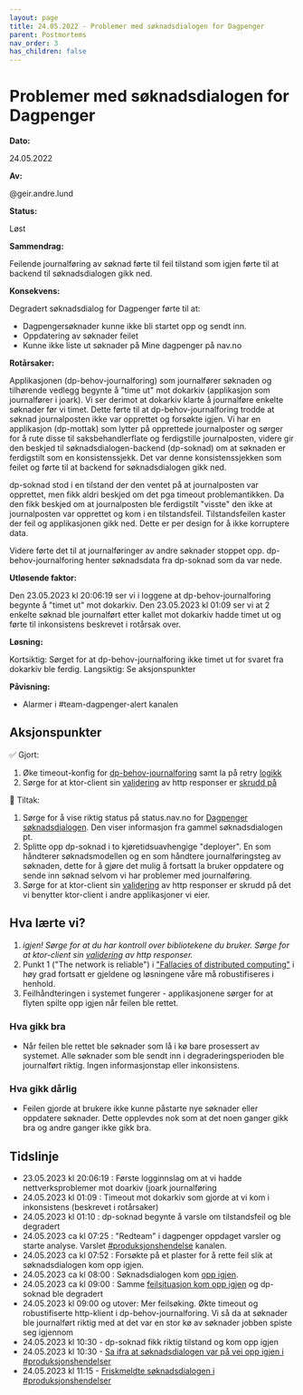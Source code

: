 ```yaml
---
layout: page
title: 24.05.2022 - Problemer med søknadsdialogen for Dagpenger
parent: Postmortems
nav_order: 3
has_children: false
---
```


# Problemer med søknadsdialogen for Dagpenger

**Dato:**

24.05.2022

**Av:**

@geir.andre.lund

**Status:**

Løst

**Sammendrag:**

Feilende journalføring av søknad førte til feil tilstand som igjen førte til at backend til søknadsdialogen gikk ned.

**Konsekvens:**

Degradert søknadsdialog for Dagpenger førte til at:

- Dagpengersøknader kunne ikke bli startet opp og sendt inn.
- Oppdatering av søknader feilet
- Kunne ikke liste ut søknader på Mine dagpenger på nav.no

**Rotårsaker:**

Applikasjonen (dp-behov-journalforing) som journalfører søknaden og tilhørende vedlegg begynte å "time ut" mot
dokarkiv (applikasjon som journalfører i joark).
Vi ser derimot at dokarkiv klarte å journalføre enkelte søknader før vi timet. Dette førte til at dp-behov-journalforing
trodde at søknad journalposten ikke var opprettet og forsøkte igjen.
Vi har en applikasjon (dp-mottak) som lytter på opprettede journalposter og sørger for å rute disse til
saksbehandlerflate og ferdigstille journalposten, videre gir den beskjed til søknadsdialogen-backend (dp-soknad) om at søknaden er
ferdigstilt som en konsistenssjekk. Det var denne konsistenssjekken som feilet og førte til at backend for søknadsdialogen gikk ned.

dp-soknad stod i en tilstand der den ventet på at journalposten var opprettet, men fikk aldri beskjed
om det pga timeout problemantikken. Da den fikk beskjed om at journalposten ble ferdigstilt "visste" den ikke at
journalposten var opprettet og kom i en tilstandsfeil. Tilstandsfeilen kaster der feil og applikasjonen gikk ned. Dette er
per design for å ikke korruptere data. 

Videre førte det til at  journalføringer av andre søknader stoppet opp. dp-behov-journalforing henter søknadsdata 
fra dp-soknad som da var nede.

**Utløsende faktor:**

Den 23.05.2023 kl 20:06:19 ser vi i loggene at dp-behov-journalforing begynte å "timet ut" mot dokarkiv. Den 23.05.2023
kl 01:09 ser vi at 2 enkelte søknad ble journalført etter kallet mot dokarkiv hadde timet ut og førte til inkonsistens
beskrevet i rotårsak over.

**Løsning:**

Kortsiktig: Sørget for at dp-behov-journalforing ikke timet ut for svaret fra dokarkiv ble ferdig.
Langsiktig: Se aksjonspunkter

**Påvisning:**

- Alarmer i #team-dagpenger-alert kanalen 

## Aksjonspunkter

✅ Gjort:
1. Øke timeout-konfig for [dp-behov-journalforing](https://github.com/navikt/dp-behov-journalforing/commit/56f84b5dd7fc7b6f2e1024d2b2931ecfc1349b46) samt la på retry [logikk](https://github.com/navikt/dp-behov-journalforing/commit/b250d09c44c6d188c21eef9f8e501bcd09ded402) 
2. Sørge for at ktor-client sin [validering](https://ktor.io/docs/response-validation.html#default) av http responser er [skrudd på](https://github.com/navikt/dp-behov-journalforing/commit/97d7d1b1cc0017735a63e0b890c2ab0a7a09ad49)
 
🚧 Tiltak:

1. Sørge for å vise riktig status på status.nav.no for [Dagpenger søknadsdialogen](https://status.nav.no/sp/Tjenestedata/5fd70660-ed27-496c-949b-7715510e8038). Den viser informasjon fra gammel søknadsdialogen pt. 
2. Splitte opp dp-soknad i to kjøretidsuavhengige "deployer". En som håndterer søknadsmodellen og en som håndtere journalføringsteg av søknaden, dette for å gjøre det mulig å fortsatt la bruker oppdatere og sende inn søknad selvom vi har problemer med journalføring.
3. Sørge for at ktor-client sin [validering](https://ktor.io/docs/response-validation.html#default) av http responser er skrudd på det vi benytter ktor-client i andre applikasjoner vi eier. 

## Hva lærte vi?

1. *igjen! Sørge for at du har kontroll over bibliotekene du bruker. Sørge for at ktor-client sin [validering](https://ktor.io/docs/response-validation.html#default) av http responser.* 
2. Punkt 1 ("The network is reliable") i ["Fallacies of distributed computing"](https://en.wikipedia.org/wiki/Fallacies_of_distributed_computing) i høy grad fortsatt er gjeldene og løsningene våre må robustifiseres i henhold. 
3. Feilhåndteringen i systemet fungerer - applikasjonene sørger for at flyten spilte opp igjen når feilen ble rettet.

### Hva gikk bra

- Når feilen ble rettet ble søknader som lå i kø bare prosessert av systemet. Alle søknader som ble sendt inn i degraderingsperioden ble journalført riktig. Ingen informasjonstap eller inkonsistens.  

### Hva gikk dårlig

- Feilen gjorde at brukere ikke kunne påstarte nye søknader eller oppdatere søknader. Dette opplevdes nok som at det noen ganger gikk bra og andre ganger ikke gikk bra.

## Tidslinje

- 23.05.2023 kl 20:06:19 : Første logginnslag om at vi hadde nettverksproblemer mot doarkiv (joark journalføring
- 24.05.2023 kl 01:09 : Timeout mot dokarkiv som gjorde at vi kom i inkonsistens (beskrevet i rotårsaker)
- 24.05.2023 kl 01:10 : dp-soknad begynte å varsle om tilstandsfeil og ble degradert
- 24.05.2023 ca kl 07:25 : "Redteam" i dagpenger oppdaget varsler og starte analyse. Varslet [#produksjonshendelse](https://nav-it.slack.com/archives/C9P60F4F3/p1684906051189099) kanalen. 
- 24.05.2023 ca kl 07:52 : Forsøkte på et plaster for å rette feil slik at søknadsdialogen kom opp igjen.
- 24.05.2023 ca kl 08:00 : Søknadsdialogen kom [opp igjen](https://nav-it.slack.com/archives/C9P60F4F3/p1684907750980949?thread_ts=1684906051.189099&cid=C9P60F4F3). 
- 24.05.2023 ca kl 09:00 : Samme [feilsituasjon kom opp igjen](https://nav-it.slack.com/archives/C9P60F4F3/p1684912956884609?thread_ts=1684906051.189099&cid=C9P60F4F3) og dp-soknad ble degradert
- 24.05.2023 kl 09:00 og utover: Mer feilsøking. Økte timeout og robustifiserte http-klient i dp-behov-journalforing. Vi så da at søknader ble journalført riktig med at det var en stor kø av søknader jobben spiste seg igjennom
- 24.05.2023 kl 10:30 - dp-soknad fikk riktig tilstand og kom opp igjen
- 24.05.2023 kl 10:30 - [Sa ifra at søknadsdialogen var på vei opp igjen i #produksjonshendelser](https://nav-it.slack.com/archives/C9P60F4F3/p1684918655021419?thread_ts=1684906051.189099&cid=C9P60F4F3)
- 24.05.2023 kl 11:15 - [Friskmeldte søknadsdialogen i #produksjonshendelser](https://nav-it.slack.com/archives/C9P60F4F3/p1684918655021419?thread_ts=1684906051.189099&cid=C9P60F4F3)
